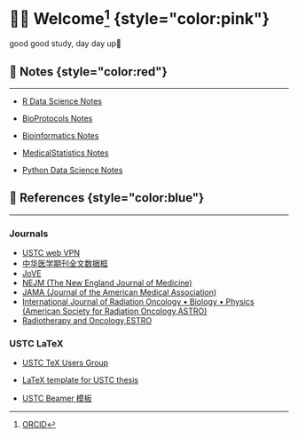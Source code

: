 # 👋🏻 Welcome[^index-1] {style="color:pink"}

[^index-1]: [ORCID](https://orcid.org/0009-0003-7561-3856)

good good study, day day up🤣

## 📝 Notes {style="color:red"}

------------------------------------------------------------------------

-   [R Data Science Notes](https://wanganlin00.github.io/RDataScience/)

-   [BioProtocols Notes](https://wanganlin00.github.io/BioProtocols/)

-   [Bioinformatics Notes](https://wanganlin00.github.io/Bioinformatics/)

-   [MedicalStatistics Notes](https://wanganlin00.github.io/MedicalStatistics/)

-   [Python Data Science Notes](https://wanganlin00.github.io/PythonDataScience/)

## 🐍 References {style="color:blue"}

------------------------------------------------------------------------

### Journals

-   [USTC web VPN](https://wvpn.ustc.edu.cn/)
-   [中华医学期刊全文数据框](https://www.yiigle.com/index)
-   [JoVE](https://www.jove.com/cn/)
-   [NEJM (The New England Journal of Medicine)](https://www.nejm.org)
-   [JAMA (Journal of the American Medical Association)](https://jamanetwork.com/)
-   [International Journal of Radiation Oncology • Biology • Physics (American Society for Radiation Oncology,ASTRO)](https://www.sciencedirect.com/journal/international-journal-of-radiation-oncology-biology-physics)
-   [Radiotherapy and Oncology,ESTRO](https://www.sciencedirect.com/journal/radiotherapy-and-oncology)

### USTC LaTeX

-   [USTC TeX Users Group](https://github.com/ustctug)

-   [LaTeX template for USTC thesis](https://github.com/ustctug/ustcthesis)

-   [USTC Beamer 模板](https://github.com/ustctug/ustcbeamer)
